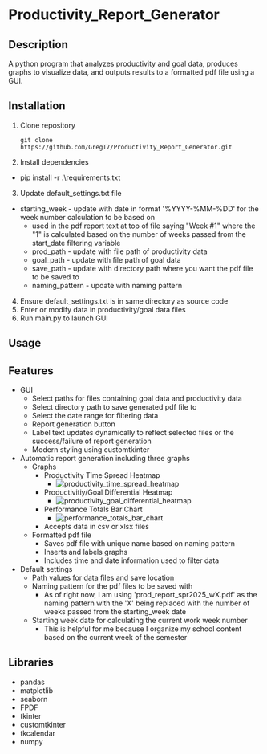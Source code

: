 # Productivity_Report_Generator

## Description
A python program that analyzes productivity and goal data, produces graphs to visualize data, and outputs results to a formatted pdf file using a GUI.

## Installation
1. Clone repository
   ```
   git clone https://github.com/GregT7/Productivity_Report_Generator.git
   ```
2. Install dependencies
  * pip install -r .\requirements.txt
3. Update default_settings.txt file
  * starting_week - update with date in format '%YYYY-%MM-%DD' for the week number calculation to be based on
    * used in the pdf report text at top of file saying "Week #1" where the "1" is calculated based on the number of weeks passed from the start_date filtering variable
    * prod_path - update with file path of productivity data
    * goal_path - update with file path of goal data
    * save_path - update with directory path where you want the pdf file to be saved to
    * naming_pattern - update with naming pattern
4. Ensure default_settings.txt is in same directory as source code
5. Enter or modify data in productivity/goal data files
6. Run main.py to launch GUI
## Usage

## Features
 * GUI
   * Select paths for files containing goal data and productivity data
   * Select directory path to save generated pdf file to
   * Select the date range for filtering data
   * Report generation button
   * Label text updates dynamically to reflect selected files or the success/failure of report generation
   * Modern styling using customtkinter
 * Automatic report generation including three graphs
   * Graphs
     * Productivity Time Spread Heatmap
       * ![productivity_time_spread_heatmap](https://github.com/user-attachments/assets/945a183a-61fa-4afb-9578-a7e630fb39fc)
     * Productivitiy/Goal Differential Heatmap
       * ![productivity_goal_differential_heatmap](https://github.com/user-attachments/assets/41d957b3-6893-41c4-bc48-431370d77464)
     * Performance Totals Bar Chart
       * ![performance_totals_bar_chart](https://github.com/user-attachments/assets/2327df9a-9549-4fb6-b0a7-5475ed496e86)
     * Accepts data in csv or xlsx files
   * Formatted pdf file
     * Saves pdf file with unique name based on naming pattern
     * Inserts and labels graphs
     * Includes time and date information used to filter data
 * Default settings
     * Path values for data files and save location
     * Naming pattern for the pdf files to be saved with
       * As of right now, I am using 'prod_report_spr2025_wX.pdf' as the naming pattern with the 'X' being replaced with the number of weeks passed from the starting_week date
     * Starting week date for calculating the current work week number
       * This is helpful for me because I organize my school content based on the current week of the semester

## Libraries
 - pandas
 - matplotlib
 - seaborn
 - FPDF
 - tkinter
 - customtkinter
 - tkcalendar
 - numpy
